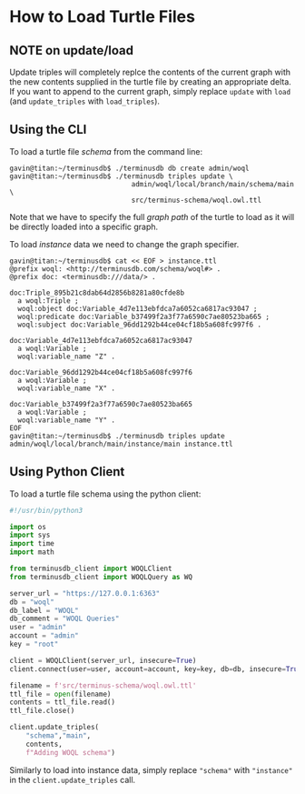# How to Load Turtle Files

## NOTE on update/load

Update triples will completely replce the contents of the current
graph with the new contents supplied in the turtle file by creating an
appropriate delta. If you want to append to the current graph, simply
replace `update` with `load` (and `update_triples` with
`load_triples`).

## Using the CLI

To load a turtle file *schema* from the command line:

```shell
gavin@titan:~/terminusdb$ ./terminusdb db create admin/woql
gavin@titan:~/terminusdb$ ./terminusdb triples update \
                              admin/woql/local/branch/main/schema/main \
                              src/terminus-schema/woql.owl.ttl
```
Note that we have to specify the full *graph path* of the turtle to load as it will be directly loaded into a specific graph.

To load *instance* data we need to change the graph specifier.

```shell
gavin@titan:~/terminusdb$ cat << EOF > instance.ttl
@prefix woql: <http://terminusdb.com/schema/woql#> .
@prefix doc: <terminusdb:///data/> .

doc:Triple_895b21c8dab64d2856b8281a80cfde8b
  a woql:Triple ;
  woql:object doc:Variable_4d7e113ebfdca7a6052ca6817ac93047 ;
  woql:predicate doc:Variable_b37499f2a3f77a6590c7ae80523ba665 ;
  woql:subject doc:Variable_96dd1292b44ce04cf18b5a608fc997f6 .

doc:Variable_4d7e113ebfdca7a6052ca6817ac93047
  a woql:Variable ;
  woql:variable_name "Z" .

doc:Variable_96dd1292b44ce04cf18b5a608fc997f6
  a woql:Variable ;
  woql:variable_name "X" .

doc:Variable_b37499f2a3f77a6590c7ae80523ba665
  a woql:Variable ;
  woql:variable_name "Y" .
EOF
gavin@titan:~/terminusdb$ ./terminusdb triples update admin/woql/local/branch/main/instance/main instance.ttl
```

## Using Python Client

To load a turtle file schema using the python client:

```python
#!/usr/bin/python3

import os
import sys
import time
import math

from terminusdb_client import WOQLClient
from terminusdb_client import WOQLQuery as WQ

server_url = "https://127.0.0.1:6363"
db = "woql"
db_label = "WOQL"
db_comment = "WOQL Queries"
user = "admin"
account = "admin"
key = "root"

client = WOQLClient(server_url, insecure=True)
client.connect(user=user, account=account, key=key, db=db, insecure=True)

filename = f'src/terminus-schema/woql.owl.ttl'
ttl_file = open(filename)
contents = ttl_file.read()
ttl_file.close()

client.update_triples(
    "schema","main",
    contents,
    f"Adding WOQL schema")
```

Similarly to load into instance data, simply replace `"schema"` with
`"instance"` in the `client.update_triples` call.

